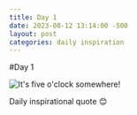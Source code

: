 ```yaml
---
title: Day 1
date: 2023-08-12 13:14:00 -500
layout: post
categories: daily inspiration
---
```


#Day 1

![It's five o'clock somewhere!](https://images.quicklinks.li/quotes/its-five-oclock-somewhere.gif)

Daily inspirational quote 😊
